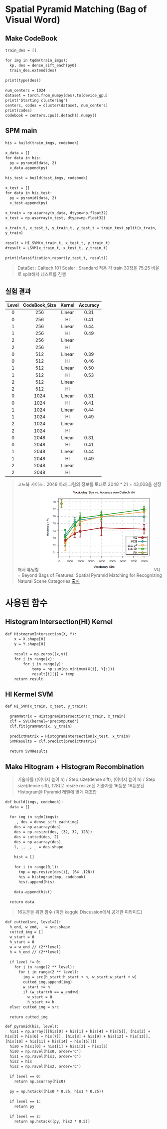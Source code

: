 # Spatial Pyramid Matching (Bag of Visual Word)

## Make CodeBook

```
train_des = []

for img in tqdm(train_imgs):
  kp, des = dense_sift_each(py0)
  train_des.extend(des)

print(type(des))

num_centers = 1024
dataset = torch.from_numpy(des).to(device_gpu)
print('Starting clustering')
centers, codes = cluster(dataset, num_centers)
print(codes)
codebook = centers.cpu().detach().numpy()

```

## SPM main
```
his = build(train_imgs, codebook) 

x_data = []
for data in his:
  py = pyramid(data, 2)
  x_data.append(py)

his_test = build(test_imgs, codebook)

x_test = []
for data in his_test:
  py = pyramid(data, 2)
  x_test.append(py)

x_train = np.asarray(x_data, dtype=np.float32)
x_test = np.asarray(x_test, dtype=np.float32)

x_train_t, x_test_t, y_train_t, y_test_t = train_test_split(x_train, y_train)

result = HI_SVM(x_train_t, x_test_t, y_train_t)
#result = LSVM(x_train_t, x_test_t, y_train_t)

print(classification_report(y_test_t, result))
```
> DataSet : Caltech 101
> Scaler : Srandard 적용
> 각 train 30장을 75:25 비율로 split해서 테스트를 진행

## 실험 결과

|Level|CodeBook_Size|Kernel|Accuracy|
|:---:|:-----------:|:----:|:------:|
| 0   |  256 | Linear|0.31|
| 0   |  256 | HI    |0.41|
| 1 | 256 | Linear |0.44| 
| 1 | 256 | HI | 0.49|
| 2 | 256 | Linear| |
| 2 | 256 | HI | |
| 0   |  512 | Linear|0.39|
| 0   |  512 | HI    |0.46|
| 1 | 512 | Linear |0.50| 
| 1 | 512 | HI | 0.53|
| 2 | 512 | Linear| |
| 2 | 512 | HI | |
| 0   |  1024 | Linear|0.31|
| 0   |  1024 | HI    |0.41|
| 1 | 1024 | Linear |0.44| 
| 1 | 1024 | HI | 0.49|
| 2 | 1024 | Linear| |
| 2 | 1024 | HI | |
| 0   |  2048 | Linear|0.31|
| 0   |  2048 | HI    |0.41|
| 1 | 2048 | Linear |0.44| 
| 1 | 2048 | HI | 0.49|
| 2 | 2048 | Linear| |
| 2 | 2048 | HI | |


> 코드북 사이즈 : 2048
> 아래 그림의 정보를 토대로 2048 * 21 = 43,008을 선정해서 튜닝함
![](https://github.com/xown3197/SPM/blob/master/Codebooksize.PNG)
VQ = Beyond Bags of Features: Spatial Pyramid Matching for Recognizing Natural Scene Categories
[출처](http://www.robots.ox.ac.uk/)



# 사용된 함수

## Histogram Intersection(HI) Kernel

```
def HistogramIntersection(X, Y):
    x = X.shape[0]
    y = Y.shape[0]

    result = np.zeros((x,y))
    for i in range(x):
        for j in range(y):
            temp = np.sum(np.minimum(X[i], Y[j]))
            result[i][j] = temp
    return result
```
## HI Kermel SVM

```
def HI_SVM(x_train, x_test, y_train):

  gramMatrix = HistogramIntersection(x_train, x_train)
  clf = SVC(kernel='precomputed')
  clf.fit(gramMatrix, y_train)

  predictMatrix = HistogramIntersection(x_test, x_train)
  SVMResults = clf.predict(predictMatrix)

  return SVMResults
```

## Make Hitogram + Histogram Recombination
> 기술자를 ((이미지 높이 h) / Step size(dense sift), (이미지 높이 h) / Step size(dense sift), 128)로 resize
> resize된 기술자를 16등분
> 16등분된 Histogram을 Pyramid 레벨에 맞게 재조합
```
def build(imgs, codebook):
  data = []

  for img in tqdm(imgs):
    _, des = dense_sift_each(img)
    des = np.asarray(des)
    des = np.resize(des, (32, 32, 128))
    des = cutted(des, 2)
    des = np.asarray(des)
    l, _, _, _ = des.shape

    hist = []

    for i in range(0,l):
      tmp = np.resize(des[i], (64 ,128))
      his = histogram(tmp, codebook)
      hist.append(his)

    data.append(hist)

  return data
```
> 16등분을 위한 함수 (이전 kaggle Discussion에서 공개한 피라미드)
```
def cutted(src, level=2):
  h_end, w_end, _ = src.shape
  cutted_img = []
  w_start = 0
  h_start = 0
  w = w_end // (2**level)
  h = h_end // (2**level)

  if level != 0:
    for j in range(2 ** level):
      for i in range(2 ** level):
        img = src[h_start:h_start + h, w_start:w_start + w]
        cutted_img.append(img)
        w_start += h
        if (w_start+h == w_end+w):
          w_start = 0
          h_start += h
  else: cutted_img = src

  return cutted_img
```

```
def pyramid(his, level):
  his1 = np.array([[his[0] + his[1] + his[4] + his[5]], [his[2] + his[3] + his[6] + his[7]], [his[8] + his[9] + his[12] + his[13]], [his[10] + his[11] + his[14] + his[15]]])
  his0 = his1[0] + his1[1] + his1[2] + his1[3]
  his0 = np.ravel(his0, order='C')
  his1 = np.ravel(his1, order='C')
  his2 = his
  his2 = np.ravel(his2, order='C')

  if level == 0:
    return np.asarray(his0)

  py = np.hstack((his0 * 0.25, his1 * 0.25))

  if level == 1:
    return py

  if level == 2:
    return np.hstack((py, his2 * 0.5))
```
